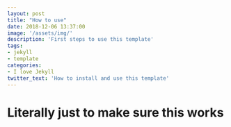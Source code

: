 ```yaml
---
layout: post
title: "How to use"
date: 2018-12-06 13:37:00
image: '/assets/img/'
description: 'First steps to use this template'
tags:
- jekyll 
- template 
categories:
- I love Jekyll
twitter_text: 'How to install and use this template'
---
```


# Literally just to make sure this works
